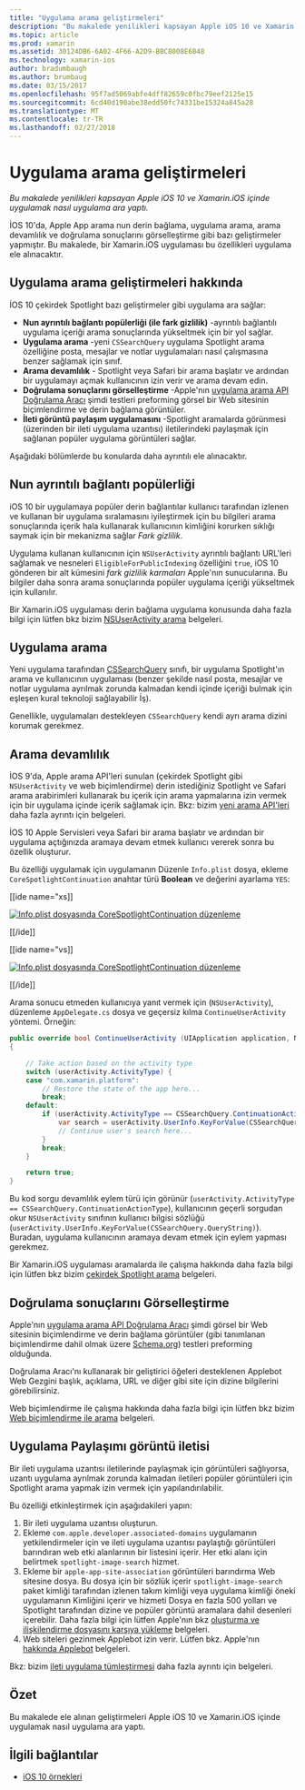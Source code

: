 ```yaml
---
title: "Uygulama arama geliştirmeleri"
description: "Bu makalede yenilikleri kapsayan Apple iOS 10 ve Xamarin.iOS içinde uygulamak nasıl uygulama ara yaptı."
ms.topic: article
ms.prod: xamarin
ms.assetid: 30124DB6-6A02-4F66-A2D9-BBC8008E6B48
ms.technology: xamarin-ios
author: bradumbaugh
ms.author: brumbaug
ms.date: 03/15/2017
ms.openlocfilehash: 95f7ad5069abfe4dff82659c0fbc79eef2125e15
ms.sourcegitcommit: 6cd40d190abe38edd50fc74331be15324a845a28
ms.translationtype: MT
ms.contentlocale: tr-TR
ms.lasthandoff: 02/27/2018
---
```

# <a name="app-search-enhancements"></a>Uygulama arama geliştirmeleri

_Bu makalede yenilikleri kapsayan Apple iOS 10 ve Xamarin.iOS içinde uygulamak nasıl uygulama ara yaptı._

İOS 10'da, Apple App arama nun derin bağlama, uygulama arama, arama devamlılık ve doğrulama sonuçlarını görselleştirme gibi bazı geliştirmeler yapmıştır. Bu makalede, bir Xamarin.iOS uygulaması bu özellikleri uygulama ele alınacaktır.

## <a name="about-app-search-enhancements"></a>Uygulama arama geliştirmeleri hakkında

İOS 10 çekirdek Spotlight bazı geliştirmeler gibi uygulama ara sağlar:

- **Nun ayrıntılı bağlantı popülerliği (ile fark gizlilik)** -ayrıntılı bağlantılı uygulama içeriği arama sonuçlarında yükseltmek için bir yol sağlar.
- **Uygulama arama** -yeni `CSSearchQuery` uygulama Spotlight arama özelliğine posta, mesajlar ve notlar uygulamaları nasıl çalışmasına benzer sağlamak için sınıf.
- **Arama devamlılık** - Spotlight veya Safari bir arama başlatır ve ardından bir uygulamayı açmak kullanıcının izin verir ve arama devam edin.
- **Doğrulama sonuçlarını görselleştirme** -Apple'nın [uygulama arama API Doğrulama Aracı](https://search.developer.apple.com/appsearch-validation-tool) şimdi testleri preforming görsel bir Web sitesinin biçimlendirme ve derin bağlama görüntüler.
- **İleti görüntü paylaşım uygulamasını** -Spotlight aramalarda görünmesi (üzerinden bir ileti uygulama uzantısı) iletilerindeki paylaşmak için sağlanan popüler uygulama görüntüleri sağlar.

Aşağıdaki bölümlerde bu konularda daha ayrıntılı ele alınacaktır.

## <a name="crowdsourced-deep-link-popularity"></a>Nun ayrıntılı bağlantı popülerliği

iOS 10 bir uygulamaya popüler derin bağlantılar kullanıcı tarafından izlenen ve kullanan bir uygulama sıralamasını iyileştirmek için bu bilgileri arama sonuçlarında içerik hala kullanarak kullanıcının kimliğini korurken sıklığı saymak için bir mekanizma sağlar  *Fark gizlilik*.

Uygulama kullanan kullanıcının için `NSUserActivity` ayrıntılı bağlantı URL'leri sağlamak ve nesneleri `EligibleForPublicIndexing` özelliğini `true`, iOS 10 gönderen bir alt kümesini *fark gizlilik karmaları* Apple'nın sunucularına. Bu bilgiler daha sonra arama sonuçlarında popüler uygulama içeriği yükseltmek için kullanılır.

Bir Xamarin.iOS uygulaması derin bağlama uygulama konusunda daha fazla bilgi için lütfen bkz bizim [NSUserActivity arama](~/ios/platform/search/nsuseractivity.md) belgeleri.

## <a name="in-app-searching"></a>Uygulama arama

Yeni uygulama tarafından [CSSearchQuery](https://developer.apple.com/reference/corespotlight/cssearchquery) sınıfı, bir uygulama Spotlight'ın arama ve kullanıcının uygulaması (benzer şekilde nasıl posta, mesajlar ve notlar uygulama ayrılmak zorunda kalmadan kendi içinde içeriği bulmak için eşleşen kural teknoloji sağlayabilir İş).

Genellikle, uygulamaları destekleyen `CSSearchQuery` kendi ayrı arama dizini korumak gerekmez. 

## <a name="search-continuation"></a>Arama devamlılık

İOS 9'da, Apple arama API'leri sunulan (çekirdek Spotlight gibi `NSUserActivity` ve web biçimlendirme) derin istediğiniz Spotlight ve Safari arama arabirimleri kullanarak bu içerik için arama yapmalarına izin vermek için bir uygulama içinde içerik sağlamak için. Bkz: bizim [yeni arama API'leri](~/ios/platform/search/index.md) daha fazla ayrıntı için belgeleri.

İOS 10 Apple Servisleri veya Safari bir arama başlatır ve ardından bir uygulama açtığınızda aramaya devam etmek kullanıcı vererek sonra bu özellik oluşturur. 

Bu özelliği uygulamak için uygulamanın Düzenle `Info.plist` dosya, ekleme `CoreSpotlightContinuation` anahtar türü **Boolean** ve değerini ayarlama `YES`:

[[ide name="xs]]

[ ![](app-search-enhancements-images/search01.png "Info.plist dosyasında CoreSpotlightContinuation düzenleme")](app-search-enhancements-images/search01.png)

[[/ide]]

[[ide name="vs]]

[ ![](app-search-enhancements-images/searchw01.png "Info.plist dosyasında CoreSpotlightContinuation düzenleme")](app-search-enhancements-images/search01.png)

[[/ide]]

Arama sonucu etmeden kullanıcıya yanıt vermek için (`NSUserActivity`), düzenleme `AppDelegate.cs` dosya ve geçersiz kılma `ContinueUserActivity` yöntemi. Örneğin:

```csharp
public override bool ContinueUserActivity (UIApplication application, NSUserActivity userActivity, UIApplicationRestorationHandler completionHandler)
{

    // Take action based on the activity type
    switch (userActivity.ActivityType) {
    case "com.xamarin.platform":
        // Restore the state of the app here...
        break;
    default:
        if (userActivity.ActivityType == CSSearchQuery.ContinuationActionType) {
            var search = userActivity.UserInfo.KeyForValue(CSSearchQuery.QueryString);
            // Continue user's search here...
        }
        break;
    }

    return true;
}
```

Bu kod sorgu devamlılık eylem türü için görünür (`userActivity.ActivityType == CSSearchQuery.ContinuationActionType`), kullanıcının geçerli sorgudan okur `NSUserActivity` sınıfının kullanıcı bilgisi sözlüğü (`userActivity.UserInfo.KeyForValue(CSSearchQuery.QueryString)`). Buradan, uygulama kullanıcının aramaya devam etmek için eylem yapması gerekmez.

Bir Xamarin.iOS uygulaması aramalarda ile çalışma hakkında daha fazla bilgi için lütfen bkz bizim [çekirdek Spotlight arama](~/ios/platform/search/corespotlight.md) belgeleri.

## <a name="visualization-of-validation-results"></a>Doğrulama sonuçlarını Görselleştirme

Apple'nın [uygulama arama API Doğrulama Aracı](https://search.developer.apple.com/appsearch-validation-tool) şimdi görsel bir Web sitesinin biçimlendirme ve derin bağlama görüntüler (gibi tanımlanan biçimlendirme dahil olmak üzere [Schema.org](http://schema.org/)) testleri preforming olduğunda.

Doğrulama Aracı'nı kullanarak bir geliştirici öğeleri desteklenen Applebot Web Gezgini başlık, açıklama, URL ve diğer gibi site için dizine bilgilerini görebilirsiniz.

Web biçimlendirme ile çalışma hakkında daha fazla bilgi için lütfen bkz bizim [Web biçimlendirme ile arama](~/ios/platform/search/web-markup.md) belgeleri.

## <a name="message-app-image-sharing"></a>Uygulama Paylaşımı görüntü iletisi

Bir ileti uygulama uzantısı iletilerinde paylaşmak için görüntüleri sağlıyorsa, uzantı uygulama ayrılmak zorunda kalmadan iletileri popüler görüntüleri için Spotlight arama yapmak izin vermek için yapılandırılabilir.

Bu özelliği etkinleştirmek için aşağıdakileri yapın:

1. Bir ileti uygulama uzantısı oluşturun.
2. Ekleme `com.apple.developer.associated-domains` uygulamanın yetkilendirmeler için ve ileti uygulama uzantısı paylaştığı görüntüleri barındıran web etki alanlarının bir listesini içerir. Her etki alanı için belirtmek `spotlight-image-search` hizmet.
3. Ekleme bir `apple-app-site-association` görüntüleri barındırma Web sitesine dosya. Bu dosya için bir sözlük içerir `spotlight-image-search` paket kimliği tarafından izlenen takım kimliği veya uygulama kimliği öneki uygulamanın Kimliğini içerir ve hizmeti Dosya en fazla 500 yolları ve Spotlight tarafından dizine ve popüler görüntü aramalara dahil desenleri içerebilir. Daha fazla bilgi için lütfen Apple'nın bkz [oluşturma ve ilişkilendirme dosyasını karşıya yükleme](https://developer.apple.com/library/prerelease/content/documentation/General/Conceptual/AppSearch/UniversalLinks.html#//apple_ref/doc/uid/TP40016308-CH12-SW4) belgeleri.
4. Web siteleri gezinmek Applebot izin verir. Lütfen bkz. Apple'nın [hakkında Applebot](https://support.apple.com/en-us/HT204683) belgeleri.

Bkz: bizim [ileti uygulama tümleştirmesi](~/ios/platform/message-app-integration/index.md) daha fazla ayrıntı için belgeleri.

## <a name="summary"></a>Özet

Bu makalede ele alınan geliştirmeleri Apple iOS 10 ve Xamarin.iOS içinde uygulamak nasıl uygulama ara yaptı.



## <a name="related-links"></a>İlgili bağlantılar

- [iOS 10 örnekleri](https://developer.xamarin.com/samples/ios/iOS10/)
